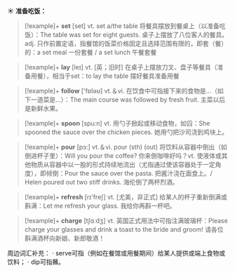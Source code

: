 ☀ <span class="category">**准备吃饭：**</span>
>[!example]+ <span class="vocabulary">**set**</span> [set] 
> <span class="definition">vt. set a/the table 将餐具摆放到餐桌上（以准备吃饭）：</span>The table was set for eight guests. 桌子上摆放了八位客人的餐具。<span class="definition">adj. 只作前置定语，指餐馆的饭菜价格固定且选择范围有限的，即套（餐）的：</span>a set meal 一份套餐 / a set lunch 午餐套餐

>[!example]+ <span class="vocabulary">**lay**</span> [leɪ] 
> <span class="definition">vt. [英；旧时] 在桌子上摆放刀叉、盘子等餐具（准备用餐），相当于set：</span>to lay the table 摆好餐具准备用餐

>[!example]+ <span class="vocabulary">**follow**</span> ['fɒləʊ] 
> <span class="definition">vt.＆vi. 在饮食中可指接下来的食物是…（如下一道菜是…）：</span>The main course was followed by fresh fruit. 主菜以后是新鲜水果。

>[!example]+ <span class="vocabulary">**spoon**</span> [spu:n] 
> <span class="definition">vt. 用勺子掀起或移动食物，如舀：</span>She spooned the sauce over the chicken pieces. 她用勺把沙司浇到鸡块上。

>[!example]+ <span class="vocabulary">**pour**</span> [pɔ:] 
> <span class="definition">vt.＆vi. pour (sth) (out) 将饮料从容器中倒出（如倒进杯子里）：</span>Will you pour the coffee? 你来倒咖啡好吗？<span class="definition">vt. 使液体或其他物质从容器中以一股的形式持续地流出（尤指通过使该容器处于一定角度），即倾倒：</span>Pour the sauce over the pasta. 把酱汁浇在面食上。/ Helen poured out two stiff drinks. 海伦倒了两杯烈酒。

>[!example]+ <span class="vocabulary">**refresh**</span> [rɪ'freʃ] 
> <span class="definition">vt. [尤美，非正式] 给某人的杯子重新倒满或斟满：</span>Let me refresh your glass. 我给你再斟一杯吧。

>[!example]+ <span class="vocabulary">**charge**</span> [tʃɑːdӡ] 
> <span class="definition">vt. 英国正式用法中可指注满玻璃杯：</span>Please charge your glasses and drink a toast to the bride and groom! 请各位斟满酒杯向新娘、新郎敬酒！

周边词汇补充：
· serve可指（例如在餐馆或用餐期间）给某人提供或端上食物或饮料；
· dip可指蘸。
